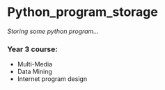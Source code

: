 # Python_program_storage

*Storing some python program...*

### Year 3 course:
+ Multi-Media
+ Data Mining
+ Internet program design
